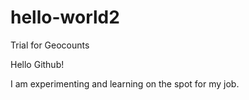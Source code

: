 # hello-world2
Trial for Geocounts

Hello Github! 

I am experimenting and learning on the spot for my job.

